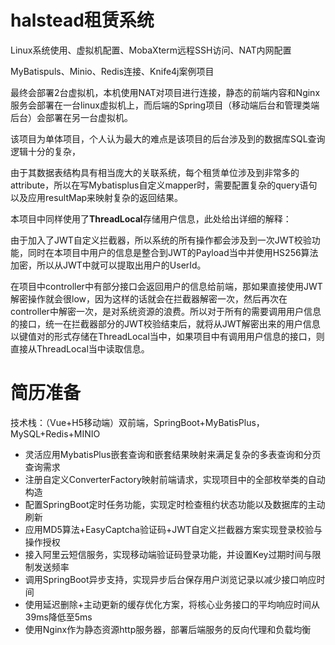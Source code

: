 # halstead租赁系统

Linux系统使用、虚拟机配置、MobaXterm远程SSH访问、NAT内网配置

MyBatispuls、Minio、Redis连接、Knife4j案例项目

最终会部署2台虚拟机，本机使用NAT对项目进行连接，静态的前端内容和Nginx服务会部署在一台linux虚拟机上，而后端的Spring项目（移动端后台和管理类端后台）会部署在另一台虚拟机。



该项目为单体项目，个人认为最大的难点是该项目的后台涉及到的数据库SQL查询逻辑十分的复杂，

由于其数据表结构具有相当庞大的关联系统，每个租赁单位涉及到非常多的attribute，所以在写Mybatisplus自定义mapper时，需要配置复杂的query语句以及应用resultMap来映射复杂的返回结果。



本项目中同样使用了**ThreadLocal**存储用户信息，此处给出详细的解释：

由于加入了JWT自定义拦截器，所以系统的所有操作都会涉及到一次JWT校验功能，同时在本项目中用户的信息是整合到JWT的Payload当中并使用HS256算法加密，所以从JWT中就可以提取出用户的UserId。

在项目中controller中有部分接口会返回用户的信息给前端，那如果直接使用JWT解密操作就会很low，因为这样的话就会在拦截器解密一次，然后再次在controller中解密一次，是对系统资源的浪费。所以对于所有的需要调用用户信息的接口，统一在拦截器部分的JWT校验结束后，就将从JWT解密出来的用户信息以键值对的形式存储在ThreadLocal当中，如果项目中有调用用户信息的接口，则直接从ThreadLocal当中读取信息。



# 简历准备

技术栈：（Vue+H5移动端）双前端，SpringBoot+MyBatisPlus，MySQL+Redis+MINIO

* 灵活应用MybatisPlus嵌套查询和嵌套结果映射来满足复杂的多表查询和分页查询需求
* 注册自定义ConverterFactory映射前端请求，实现项目中的全部枚举类的自动构造
* 配置SpringBoot定时任务功能，实现定时检查租约状态功能以及数据库的主动刷新
* 应用MD5算法+EasyCaptcha验证码+JWT自定义拦截器方案实现登录校验与操作授权
* 接入阿里云短信服务，实现移动端验证码登录功能，并设置Key过期时间与限制发送频率
* 调用SpringBoot异步支持，实现异步后台保存用户浏览记录以减少接口响应时间
* 使用延迟删除+主动更新的缓存优化方案，将核心业务接口的平均响应时间从39ms降低至5ms
* 使用Nginx作为静态资源http服务器，部署后端服务的反向代理和负载均衡

